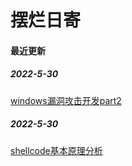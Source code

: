 # 摆烂日寄

#### 最近更新
##### 2022-5-30
[windows漏洞攻击开发part2](reverse_engine/windows_exploit/part2.md)
##### 2022-5-30
[shellcode基本原理分析](av_bypass/shellcode_analyse/shellcode_analyse.md)

